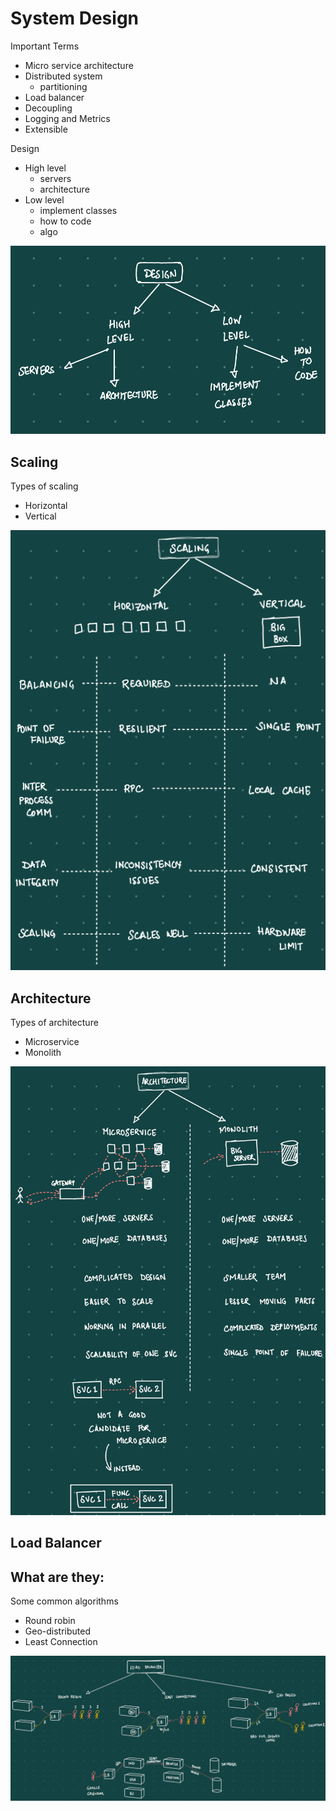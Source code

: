 # System Design
Important Terms
- Micro service architecture
- Distributed system
    - partitioning
- Load balancer
- Decoupling
- Logging and Metrics
- Extensible

Design
- High level
    - servers
    - architecture
- Low level
    - implement classes
    - how to code
    - algo

![HighLevel vs LowLevel](./assets/design.png)

## Scaling
Types of scaling
- Horizontal
- Vertical

![Scaling](./assets/scaling.PNG)


## Architecture
Types of architecture
- Microservice
- Monolith

![Scaling](./assets/architecture.jpg)

## Load Balancer
What are they:
- 

Some common algorithms
- Round robin
- Geo-distributed
- Least Connection

![Types of Load Balancers](./assets/loadbalancer.jpg)

